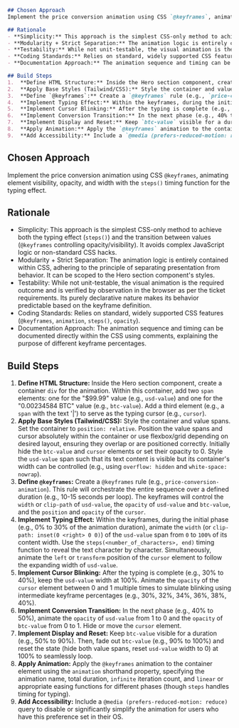 ```markdown
## Chosen Approach
Implement the price conversion animation using CSS `@keyframes`, animating element visibility, opacity, and width with the `steps()` timing function for the typing effect.

## Rationale
- **Simplicity:** This approach is the simplest CSS-only method to achieve both the typing effect (`steps()`) and the transition between values (`@keyframes` controlling opacity/visibility). It avoids complex JavaScript logic or non-standard CSS hacks.
- **Modularity + Strict Separation:** The animation logic is entirely contained within CSS, adhering to the principle of separating presentation from behavior. It can be scoped to the Hero section component's styles.
- **Testability:** While not unit-testable, the visual animation is the required outcome and is verified by observation in the browser as per the ticket requirements. Its purely declarative nature makes its behavior predictable based on the keyframe definition.
- **Coding Standards:** Relies on standard, widely supported CSS features (`@keyframes`, `animation`, `steps()`, `opacity`).
- **Documentation Approach:** The animation sequence and timing can be documented directly within the CSS using comments, explaining the purpose of different keyframe percentages.

## Build Steps
1.  **Define HTML Structure:** Inside the Hero section component, create a container `div` for the animation. Within this container, add two `span` elements: one for the "$99.99" value (e.g., `usd-value`) and one for the "0.00234584 BTC" value (e.g., `btc-value`). Add a third element (e.g., a `span` with the text '|') to serve as the typing cursor (e.g., `cursor`).
2.  **Apply Base Styles (Tailwind/CSS):** Style the container and value spans. Set the container to `position: relative`. Position the value spans and cursor absolutely within the container or use flexbox/grid depending on desired layout, ensuring they overlap or are positioned correctly. Initially hide the `btc-value` and `cursor` elements or set their opacity to 0. Style the `usd-value` span such that its text content is visible but its container's width can be controlled (e.g., using `overflow: hidden` and `white-space: nowrap`).
3.  **Define `@keyframes`:** Create a `@keyframes` rule (e.g., `price-conversion-animation`). This rule will orchestrate the entire sequence over a defined duration (e.g., 10-15 seconds per loop). The keyframes will control the `width` or `clip-path` of `usd-value`, the `opacity` of `usd-value` and `btc-value`, and the `position` and `opacity` of the `cursor`.
4.  **Implement Typing Effect:** Within the keyframes, during the initial phase (e.g., 0% to 30% of the animation duration), animate the `width` (or `clip-path: inset(0 <right> 0 0)`) of the `usd-value` span from `0` to `100%` of its content width. Use the `steps(<number_of_characters>, end)` timing function to reveal the text character by character. Simultaneously, animate the `left` or `transform` position of the `cursor` element to follow the expanding width of `usd-value`.
5.  **Implement Cursor Blinking:** After the typing is complete (e.g., 30% to 40%), keep the `usd-value` width at 100%. Animate the `opacity` of the `cursor` element between 0 and 1 multiple times to simulate blinking using intermediate keyframe percentages (e.g., 30%, 32%, 34%, 36%, 38%, 40%).
6.  **Implement Conversion Transition:** In the next phase (e.g., 40% to 50%), animate the `opacity` of `usd-value` from 1 to 0 and the `opacity` of `btc-value` from 0 to 1. Hide or move the `cursor` element.
7.  **Implement Display and Reset:** Keep `btc-value` visible for a duration (e.g., 50% to 90%). Then, fade out `btc-value` (e.g., 90% to 100%) and reset the state (hide both value spans, reset `usd-value` width to 0) at 100% to seamlessly loop.
8.  **Apply Animation:** Apply the `@keyframes` animation to the container element using the `animation` shorthand property, specifying the animation name, total duration, `infinite` iteration count, and `linear` or appropriate easing functions for different phases (though `steps` handles timing for typing).
9.  **Add Accessibility:** Include a `@media (prefers-reduced-motion: reduce)` query to disable or significantly simplify the animation for users who have this preference set in their OS.

```
## Chosen Approach
Implement the price conversion animation using CSS `@keyframes`, animating element visibility, opacity, and width with the `steps()` timing function for the typing effect.

## Rationale
- Simplicity: This approach is the simplest CSS-only method to achieve both the typing effect (`steps()`) and the transition between values (`@keyframes` controlling opacity/visibility). It avoids complex JavaScript logic or non-standard CSS hacks.
- Modularity + Strict Separation: The animation logic is entirely contained within CSS, adhering to the principle of separating presentation from behavior. It can be scoped to the Hero section component's styles.
- Testability: While not unit-testable, the visual animation is the required outcome and is verified by observation in the browser as per the ticket requirements. Its purely declarative nature makes its behavior predictable based on the keyframe definition.
- Coding Standards: Relies on standard, widely supported CSS features (`@keyframes`, `animation`, `steps()`, `opacity`).
- Documentation Approach: The animation sequence and timing can be documented directly within the CSS using comments, explaining the purpose of different keyframe percentages.

## Build Steps
1.  **Define HTML Structure:** Inside the Hero section component, create a container `div` for the animation. Within this container, add two `span` elements: one for the "$99.99" value (e.g., `usd-value`) and one for the "0.00234584 BTC" value (e.g., `btc-value`). Add a third element (e.g., a `span` with the text '|') to serve as the typing cursor (e.g., `cursor`).
2.  **Apply Base Styles (Tailwind/CSS):** Style the container and value spans. Set the container to `position: relative`. Position the value spans and cursor absolutely within the container or use flexbox/grid depending on desired layout, ensuring they overlap or are positioned correctly. Initially hide the `btc-value` and `cursor` elements or set their opacity to 0. Style the `usd-value` span such that its text content is visible but its container's width can be controlled (e.g., using `overflow: hidden` and `white-space: nowrap`).
3.  **Define `@keyframes`:** Create a `@keyframes` rule (e.g., `price-conversion-animation`). This rule will orchestrate the entire sequence over a defined duration (e.g., 10-15 seconds per loop). The keyframes will control the `width` or `clip-path` of `usd-value`, the `opacity` of `usd-value` and `btc-value`, and the `position` and `opacity` of the `cursor`.
4.  **Implement Typing Effect:** Within the keyframes, during the initial phase (e.g., 0% to 30% of the animation duration), animate the `width` (or `clip-path: inset(0 <right> 0 0)`) of the `usd-value` span from `0` to `100%` of its content width. Use the `steps(<number_of_characters>, end)` timing function to reveal the text character by character. Simultaneously, animate the `left` or `transform` position of the `cursor` element to follow the expanding width of `usd-value`.
5.  **Implement Cursor Blinking:** After the typing is complete (e.g., 30% to 40%), keep the `usd-value` width at 100%. Animate the `opacity` of the `cursor` element between 0 and 1 multiple times to simulate blinking using intermediate keyframe percentages (e.g., 30%, 32%, 34%, 36%, 38%, 40%).
6.  **Implement Conversion Transition:** In the next phase (e.g., 40% to 50%), animate the `opacity` of `usd-value` from 1 to 0 and the `opacity` of `btc-value` from 0 to 1. Hide or move the `cursor` element.
7.  **Implement Display and Reset:** Keep `btc-value` visible for a duration (e.g., 50% to 90%). Then, fade out `btc-value` (e.g., 90% to 100%) and reset the state (hide both value spans, reset `usd-value` width to 0) at 100% to seamlessly loop.
8.  **Apply Animation:** Apply the `@keyframes` animation to the container element using the `animation` shorthand property, specifying the animation name, total duration, `infinite` iteration count, and `linear` or appropriate easing functions for different phases (though `steps` handles timing for typing).
9.  **Add Accessibility:** Include a `@media (prefers-reduced-motion: reduce)` query to disable or significantly simplify the animation for users who have this preference set in their OS.
```